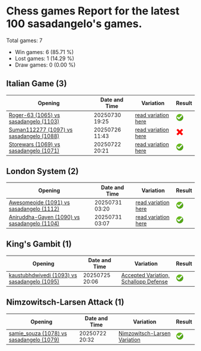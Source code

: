 # Chess games Report for the latest 100 sasadangelo's games.

Total games: 7
- Win games: 6 (85.71 %)
- Lost games: 1 (14.29 %)
- Draw games: 0 (0.00 %)

## Italian Game (3)

| Opening | Date and Time | Variation | Result |
|---------|---------------|-----------|--------|
| [Roger-63 (1065) vs sasadangelo (1103)](https://www.chess.com/game/live/141296055648) | 20250730 19:25 | [read variation here](https://www.chess.com/openings/Italian-Game-3...d6-4.d4-exd4) | ![Win](img/win.png) |
| [Suman112277 (1097) vs sasadangelo (1088)](https://www.chess.com/game/live/141127907034) | 20250726 11:43 | [read variation here](https://www.chess.com/openings/Giuoco-Piano-Game-Four-Knights-Game) | ![Lose](img/lose.png) |
| [Storewars (1069) vs sasadangelo (1071)](https://www.chess.com/game/live/140994333078) | 20250722 20:21 | [read variation here](https://www.chess.com/openings/Giuoco-Piano-Game-Giuoco-Pianissimo-Variation-4...Nf6) | ![Win](img/win.png) |

## London System (2)

| Opening | Date and Time | Variation | Result |
|---------|---------------|-----------|--------|
| [Awesomeoide (1091) vs sasadangelo (1112)](https://www.chess.com/game/live/141306880856) | 20250731 03:20 | [read variation here](https://www.chess.com/openings/Queens-Pawn-Opening-Zukertort-Chigorin-Variation) | ![Win](img/win.png) |
| [Aniruddha-Gayen (1090) vs sasadangelo (1104)](https://www.chess.com/game/live/141306629236) | 20250731 03:07 | [read variation here](https://www.chess.com/openings/London-System...6.c3-Bd6-7.Bg3-O-O-8.Bd3) | ![Win](img/win.png) |

## King's Gambit (1)

| Opening | Date and Time | Variation | Result |
|---------|---------------|-----------|--------|
| [kaustubhdwivedi (1093) vs sasadangelo (1095)](https://www.chess.com/game/live/141107089884) | 20250725 20:06 | [Accepted Variation, Schallopp Defense](https://www.chess.com/openings/Kings-Gambit-Accepted-Kings-Knight-Gambit) | ![Win](img/win.png) |

## Nimzowitsch-Larsen Attack (1)

| Opening | Date and Time | Variation | Result |
|---------|---------------|-----------|--------|
| [samie_souza (1078) vs sasadangelo (1079)](https://www.chess.com/game/live/140994638294) | 20250722 20:32 | [Nimzowitsch-Larsen Variation](https://www.chess.com/openings/Nimzowitsch-Larsen-Attack-Modern-Variation) | ![Win](img/win.png) |
